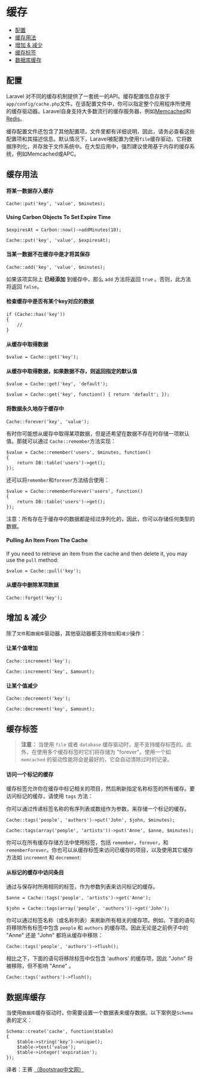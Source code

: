 # 缓存

- [配置](#configuration)
- [缓存用法](#cache-usage)
- [增加 & 减少](#increments-and-decrements)
- [缓存标签](#cache-tags)
- [数据库缓存](#database-cache)

<a name="configuration"></a>
## 配置

Laravel 对不同的缓存机制提供了一套统一的API。缓存配置信息存放于`app/config/cache.php`文件。在该配置文件中，你可以指定整个应用程序所使用的缓存驱动器。Laravel自身支持大多数流行的缓存服务器，例如[Memcached](http://memcached.org)和[Redis](http://redis.io)。

缓存配置文件还包含了其他配置项，文件里都有详细说明，因此，请务必查看这些配置项和其描述信息。默认情况下，Laravel被配置为使用`file`缓存驱动，它将数据序列化，并存放于文件系统中。在大型应用中，强烈建议使用基于内存的缓存系统，例如Memcached或APC。

<a name="cache-usage"></a>
## 缓存用法

#### 将某一数据存入缓存

	Cache::put('key', 'value', $minutes);

#### Using Carbon Objects To Set Expire Time

	$expiresAt = Carbon::now()->addMinutes(10);

	Cache::put('key', 'value', $expiresAt);

#### 当某一数据不在缓存中是才将其保存

	Cache::add('key', 'value', $minutes);

如果该项实际上 **已经添加** 到缓存中，那么 `add` 方法将返回 `true` 。否则，此方法将返回 `false`。

#### 检查缓存中是否有某个key对应的数据

	if (Cache::has('key'))
	{
		//
	}

#### 从缓存中取得数据

	$value = Cache::get('key');

#### 从缓存中取得数据，如果数据不存，则返回指定的默认值

	$value = Cache::get('key', 'default');

	$value = Cache::get('key', function() { return 'default'; });

#### 将数据永久地存于缓存中

	Cache::forever('key', 'value');

有时你可能想从缓存中取得某项数据，但是还希望在数据不存在时存储一项默认值。那就可以通过 `Cache::remember`方法实现：

	$value = Cache::remember('users', $minutes, function()
	{
		return DB::table('users')->get();
	});

还可以将`remember`和`forever`方法结合使用：

	$value = Cache::rememberForever('users', function()
	{
		return DB::table('users')->get();
	});

注意：所有存在于缓存中的数据都是经过序列化的，因此，你可以存储任何类型的数据。

#### Pulling An Item From The Cache

If you need to retrieve an item from the cache and then delete it, you may use the `pull` method:

	$value = Cache::pull('key');

#### 从缓存中删除某项数据

	Cache::forget('key');

<a name="increments-and-decrements"></a>
## 增加 & 减少

除了`文件`和`数据库`驱动器，其他驱动器都支持`增加`和`减少`操作：

#### 让某个值增加

	Cache::increment('key');

	Cache::increment('key', $amount);

#### 让某个值减少

	Cache::decrement('key');

	Cache::decrement('key', $amount);

<a name="cache-tags"></a>
## 缓存标签

> **注意：** 当使用 `file` 或者 `database` 缓存驱动时，是不支持缓存标签的。此外，在使用多个缓存标签时它们将存储为 "forever"。使用一个如 `memcached` 的驱动性能将会是最好的，它会自动清除过时的记录。

#### 访问一个标记的缓存

缓存标签允许你在缓存中标记相关的项目，然后刷新指定名称标签的所有缓存。要访问标记的缓存，请使用 `tags` 方法：

你可以通过传递标签名称的有序列表或数组作为参数，来存储一个标记的缓存。

	Cache::tags('people', 'authors')->put('John', $john, $minutes);

	Cache::tags(array('people', 'artists'))->put('Anne', $anne, $minutes);

你可以在所有缓存存储方法中使用标签，包括 `remember`，`forever`，和 `rememberForever`。你也可以从缓存标签来访问已缓存的项目，以及使用其它缓存方法如 `increment` 和 `decrement`:

#### 从标记的缓存中访问条目

通过与保存时所用相同的标签，作为参数列表来访问标记的缓存。

	$anne = Cache::tags('people', 'artists')->get('Anne');

	$john = Cache::tags(array('people', 'authors'))->get('John');

你可以通过标签名称（或名称列表）来刷新所有相关的缓存项。例如，下面的语句将移除所有标签中包含 `people` 和 `authors` 的缓存项。因此无论是之前例子中的 "Anne" 还是 "John" 都将从缓存中移除：

	Cache::tags('people', 'authors')->flush();

相比之下，下面的语句将移除标签中仅包含 'authors' 的缓存项，因此 "John" 将被移除，但不影响 "Anne" 。

	Cache::tags('authors')->flush();

<a name="database-cache"></a>
## 数据库缓存

当使用`数据库`缓存驱动时，你需要设置一个数据表来缓存数据。以下案例是`Schema`表的定义：

	Schema::create('cache', function($table)
	{
		$table->string('key')->unique();
		$table->text('value');
		$table->integer('expiration');
	});

译者：王赛  [（Bootstrap中文网）](http://www.bootcss.com)
